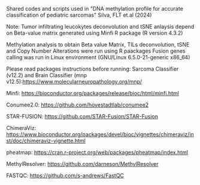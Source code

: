 Shared codes and scripts used in "DNA methylation profile for accurate classification of pediatric sarcomas"
Silva, FLT et.al (2024)

Note: Tumor infiltrating leucokytes deconvolution and tSNE anlaysis depend on Beta-value matrix generated using Minfi R package (R version 4.3.2)

Methylation analysis to obtain Beta value Matrix, TILs deconvolution, tSNE and Copy Number Alterations were run using R paackages
Fusion genes calling was run in Linux environment (GNU/Linux 6.5.0-21-generic x86_64)

Please read packages instructions before running:
Sarcoma Classifier (v12.2) and Brain Classifier (mnp v12.5):https://www.molecularneuropathology.org/mnp/

Minfi: https://bioconductor.org/packages/release/bioc/html/minfi.html 

Conumee2.0: https://github.com/hovestadtlab/conumee2 

STAR-FUSION: https://github.com/STAR-Fusion/STAR-Fusion

ChimeraViz: https://www.bioconductor.org/packages/devel/bioc/vignettes/chimeraviz/inst/doc/chimeraviz-vignette.html

pheatmap: https://cran.r-project.org/web/packages/pheatmap/index.html

MethylResolver: https://github.com/darneson/MethylResolver

FASTQC: https://github.com/s-andrews/FastQC
